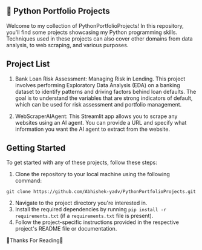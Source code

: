 ## 🐍 Python Portfolio Projects

Welcome to my collection of PythonPortfolioProjects! In this repository, you'll find some projects
showcasing my Python programming skills. Techniques used in these projects can also cover other domains from data analysis, to web scraping, and various purposes.

## Project List

1. Bank Loan Risk Assessment: Managing Risk in Lending. This project involves performing
Exploratory Data Analysis (EDA) on a banking dataset to identify patterns and driving factors
behind loan defaults. The goal is to understand the variables that are strong indicators of default,
which can be used for risk assessment and portfolio management.

2. WebScraperAIAgent: This Streamlit app allows you to scrape any websites using an AI agent.
You can provide a URL and specify what information you want the AI agent to extract from the website.

## Getting Started
To get started with any of these projects, follow these steps:
1. Clone the repository to your local machine using the following command:

```
git clone https://github.com/Abhishek-yadv/PythonPortfolioProjects.git
```

2. Navigate to the project directory you're interested in.
3. Install the required dependencies by running `pip install -r requirements.txt` (if a `requirements.txt` file is present).
4. Follow the project-specific instructions provided in the respective project's README file or documentation.

🙏Thanks For Reading📖
